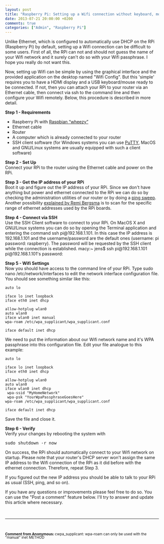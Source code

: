 ```yaml
---
layout: post
title: "Raspberry Pi: Setting up a Wifi connection without keyboard, mouse and monitor connected"
date: 2013-07-21 20:00:00 +0200
comments: true
categories: ["Admin", "Raspberry Pi"]
---
```

Unlike Ethernet, which is configured to automatically use DHCP on the RPi (Raspberry Pi) by default, setting up a Wifi connection can be difficult to some users. First of all, the RPi can not and should not guess the name of your Wifi network and it surely can't do so with your Wifi passphrase. I hope you really do not want this.



Now, setting up Wifi can be simple by using the graphical interface and the provided application on the desktop named "Wifi Config". But this 'simple' requires you to have a HDMI display and a USB keyboard/mouse ready to be connected. If not, then you can attach your RPi to your router via an Ethernet cable, then connect via ssh to the command line and then configure your Wifi remotely. Below, this procedure is described in more detail.

<p style="margin-bottom:0.0em"><strong>Step 1 - Requirements</strong></p>
<ul><li>Raspberry Pi with <a href="http://www.raspberrypi.org/downloads">Raspbian “wheezy”</a> </li>
<li>Ethernet cable</li>
<li>Router</li>
<li>A computer which is already connected to your router</li>
<li>SSH client software (for Windows systems you can use <a href="http://www.chiark.greenend.org.uk/~sgtatham/putty/">PuTTY</a>, MacOS and GNU/Linux systems are usually equipped with such a client software)</li></ul>

<p style="margin-bottom:0.0em"><strong>Step 2 - Set Up</strong></p>
Connect your RPi to the router using the Ethernet cable and power on the RPi.

<p style="margin-bottom:0.0em"><strong>Step 3 - Get the IP address of your RPi</strong></p>
Boot it up and figure out the IP address of your RPi. Since we don't have anything but power and ethernet connected to the RPi we can do so by checking the administration utilities of our router or by doing a <a href="http://en.wikipedia.org/wiki/Ping_sweep">ping sweep</a>. Another possibility <a href="http://blog.remibergsma.com/2013/05/03/howto-discover-the-ip-address-of-a-raspberry-pi-on-dhcp/">explained by Remi Bergsma</a> is to scan for the specific range of ethernet addresses used by the RPi boards.

<p style="margin-bottom:0.0em"><strong>Step 4 - Connect via SSH</strong></p>
Use the SSH Client software to connect to your RPi. On MacOS X and GNU/Linux systems you can do so by opening the Terminal application and entering the command ssh pi@192.168.1.101. In this case the IP address is 192.168.1.101 and the username/password are the default ones (username: pi password: raspberry). The password will be requested by the SSH client while the connection is established.
macy:~ jens$ ssh pi@192.168.1.101
pi@192.168.1.101's password:

<p style="margin-bottom:0.0em"><strong>Step 5 - Wifi Settings</strong></p>
Now you should have access to the command line of your RPi. Type
sudo nano /etc/network/interfaces
to edit the network interface configuration file. You should see something similar like this:

``` plain /etc/network/interfaces 
auto lo

iface lo inet loopback
iface eth0 inet dhcp

allow-hotplug wlan0
auto wlan0
iface wlan0 inet manual
wpa-roam /etc/wpa_supplicant/wpa_supplicant.conf

iface default inet dhcp
```


We need to put the information about our Wifi network name and it's WPA passphrase into this configuration file. Edit your file analogue to this example:

``` plain /etc/network/interfaces mark:8-10
auto lo

iface lo inet loopback
iface eth0 inet dhcp

allow-hotplug wlan0
auto wlan0
iface wlan0 inet dhcp
 wpa-ssid "MyHomeNetwork"
 wpa-psk "YourWpaPassphraseGoesHere"
wpa-roam /etc/wpa_supplicant/wpa_supplicant.conf

iface default inet dhcp
```

Save the file and close it.

<p style="margin-bottom:0.0em"><strong>Step 6 - Verify</strong></p>
Verify your changes by rebooting the system with
<PRE>sudo shutdown -r now</PRE>
On success, the RPi should automatically connect to your Wifi network on startup. Please note that your router's DHCP server won't assign the same IP address to the Wifi connection of the RPi as it did before with the ethernet connection. Therefore, repeat Step 3.

If you figured out the new IP address you should be able to talk to your RPi as usual (SSH, ping, and so on).

If you have any questions or improvements please feel free to do so. You can use the "Post a comment" feature below. I'll try to answer and update this article where necessary.

<br />

<hr><br />
<p style="line-height: 75%;"><small><strong>Comment from Anonymous: </strong>cwpa_supplicant: wpa-roam can only be used with the "manual" inet METHOD<br /><br /></small></p>



